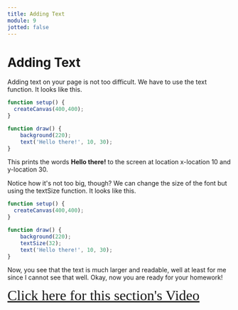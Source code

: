 ```yaml
---
title: Adding Text
module: 9
jotted: false
---
```


# Adding Text

Adding text on your page is not too difficult.  We have to use the text function.  It looks like this.

```js
function setup() {
  createCanvas(400,400);
}

function draw() {
    background(220);
    text('Hello there!', 10, 30);
}
```

This prints the words **Hello there!** to the screen at location x-location 10 and y-location 30.

Notice how it's not too big, though?  We can change the size of the font but using the textSize function.  It looks like this.

```js
function setup() {
  createCanvas(400,400);
}

function draw() {
    background(220);
    textSize(32);
    text('Hello there!', 10, 30);
}
```

Now, you see that the text is much larger and readable, well at least for me since I cannot see that well. Okay, now you are ready for your homework!

<a href="https://umontana.zoom.us/recording/share/JevNIYinPt58oR2CcRLJuBQc6C6P1TDxM8zzIjM4dt-wIumekTziMw" target="_new" style="font-family:Ariel; font-size:32px;">Click here for this section's Video</a>